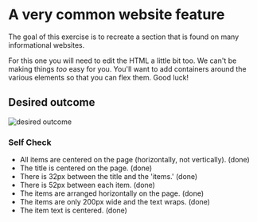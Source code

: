 # A very common website feature

The goal of this exercise is to recreate a section that is found on many informational websites.

For this one you will need to edit the HTML a little bit too. We can't be making things _too_ easy for you. You'll want to add containers around the various elements so that you can flex them. Good luck!

## Desired outcome

![desired outcome](./desired-outcome.png)

### Self Check

- All items are centered on the page (horizontally, not vertically). (done)
- The title is centered on the page. (done)
- There is 32px between the title and the 'items.' (done)
- There is 52px between each item. (done)
- The items are arranged horizontally on the page. (done)
- The items are only 200px wide and the text wraps. (done)
- The item text is centered. (done)

